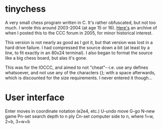 tinychess
=========

A very small chess program written in C. It's rather obfuscated, but not too much. I wrote this around 2003-2004 (at age 15 or 16). [Here's](http://www.stmintz.com/ccc/index.php?id=417486) an archive of when I posted this to the CCC forum in 2005, for minor historical interest.

This version is not nearly as good as I got it, but that version was lost in a hard drive failure. I had compressed the source down a bit (at least by a line, to fit exactly in an 80x24 terminal). I also began to format the source like a big chess board, but alas it's gone.

This was for the IOCCC, and aimed to not "cheat"--i.e. use any defines whatsoever, and not use any of the characters {}; with a space afterwards, which is discounted for the size requirements. I never entered it though...

User interface
==============

Enter moves in coordinate notation (e2e4, etc.)
U-undo move
G-go
N-new game
Pn-set search depth to n ply
Cn-set computer side to n, where 1=w, 2=b, 3=w+b
